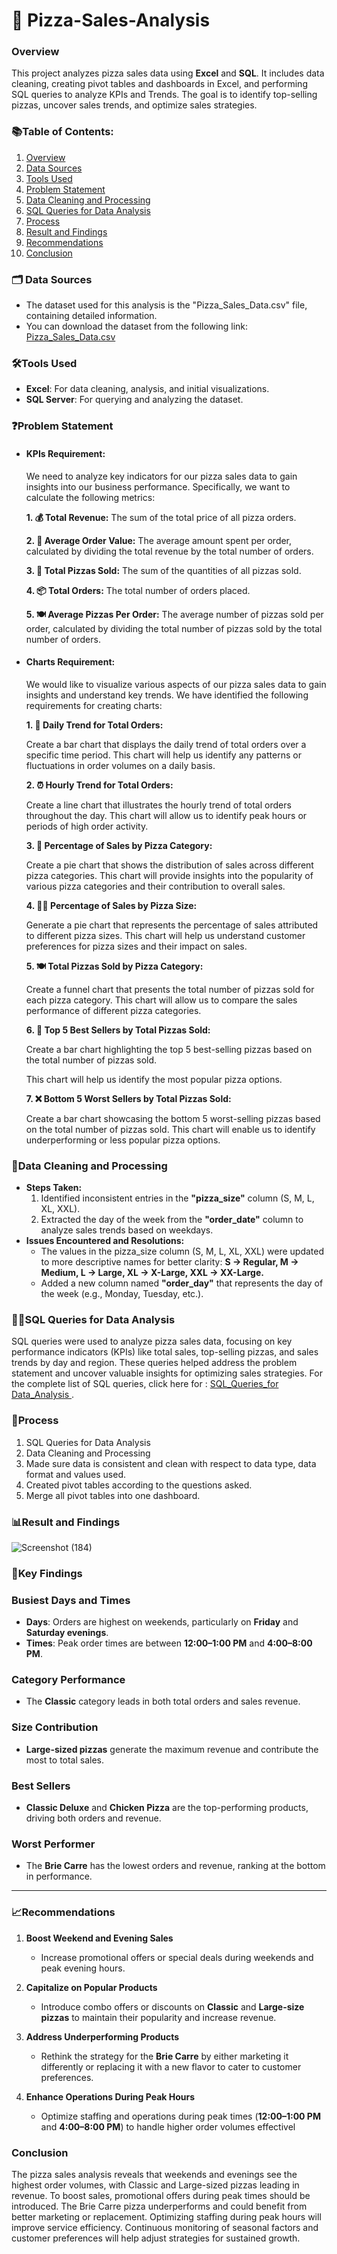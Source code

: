 # 🍕 Pizza-Sales-Analysis
 ### Overview
 This project analyzes pizza sales data using **Excel** and **SQL**. It includes data cleaning, creating pivot tables and dashboards in Excel, and performing SQL queries to analyze KPIs and Trends. The goal is to identify top-selling pizzas, uncover sales trends, and optimize sales strategies.
### 📚Table of Contents:
1. [Overview](#overview)
2. [Data Sources](#data-sources)
3. [Tools Used](#tools-used)
4. [Problem Statement](#problem-statement)
5. [Data Cleaning and Processing](#data-cleaning-and-processing)
6. [SQL Queries for Data Analysis](#sql-queries-for-data-analysis)
7. [Process](#process)
8. [Result and Findings](#result-and-findings)
9. [Recommendations](#recommendations)
10. [Conclusion](#conclusion)
### 🗂️ Data Sources <a name="data-sources"></a> 
- The dataset used for this analysis is the "Pizza_Sales_Data.csv" file, containing detailed information.
- You can download the dataset from the following link: [Pizza_Sales_Data.csv](https://github.com/Lohitha45/pizza-sales-analysis/blob/main/Pizza_Sales_Data%20.csv)
### 🛠️Tools Used <a name="tools-used"></a>
 - **Excel**: For data cleaning, analysis, and initial visualizations.
 - **SQL Server**: For querying and analyzing the dataset.

### ❓Problem Statement
 - ####  KPIs Requirement:

   We need to analyze key indicators for our pizza sales data to gain insights into our business performance. Specifically, we want to calculate the following metrics:

   <b>1. 💰 Total Revenue:</b> The sum of the total price of all pizza orders.

   <b>2. 🧾  Average Order Value:</b> The average amount spent per order, calculated by dividing the total revenue by the total number of orders.

   <b>3. 🍕 Total Pizzas Sold:</b> The sum of the quantities of all pizzas sold.

   <b>4. 📦 Total Orders:</b> The total number of orders placed.

   <b>5. 🍽️ Average Pizzas Per Order:</b> The average number of pizzas sold per order, calculated by dividing the total number of pizzas sold by the total number of orders.
   

 
  - #### Charts Requirement:

    We would like to visualize various aspects of our pizza sales data to gain insights and understand key trends. We have identified the following requirements for creating charts:

    <b>  1. 📅 Daily Trend for Total Orders:</b>

    Create a bar chart that displays the daily trend of total orders over a specific time period. This chart will help us identify any patterns or fluctuations in order volumes on a daily basis.

    <b>2. ⏰ Hourly Trend for Total Orders:</b>

    Create a line chart that illustrates the hourly trend of total orders throughout the day. This chart will allow us to identify peak hours or periods of high order activity.

    <b>3. 🍕 Percentage of Sales by Pizza Category:</b>

    Create a pie chart that shows the distribution of sales across different pizza categories. This chart will provide insights into the popularity of various pizza categories and their contribution to overall 
    sales.
 
    <b>4. 🍕📏 Percentage of Sales by Pizza Size:</b>

    Generate a pie chart that represents the percentage of sales attributed to different pizza sizes. This chart will help us understand customer preferences for pizza sizes and their impact on sales.

    <b>5.  🍽️ Total Pizzas Sold by Pizza Category:</b>

    Create a funnel chart that presents the total number of pizzas sold for each pizza category. This chart will allow us to compare the sales performance of different pizza categories.

    <b>6.  🌟  Top 5 Best Sellers by Total Pizzas Sold:</b>

    Create a bar chart highlighting the top 5 best-selling pizzas based on the total number of pizzas sold.

    This chart will help us identify the most popular pizza options.

    <b>7. ❌ Bottom 5 Worst Sellers by Total Pizzas Sold:</b>

    Create a bar chart showcasing the bottom 5 worst-selling pizzas based on the total number of pizzas sold. This chart will enable us to identify underperforming or less popular pizza options.

### 🧹Data Cleaning and Processing
- <b>Steps Taken:</b>
   1. Identified inconsistent entries in the <b>"pizza_size"</b> column (S, M, L, XL, XXL).
   2. Extracted the day of the week from the <b>"order_date"</b> column to analyze sales trends based on weekdays.
- <b>Issues Encountered and Resolutions:</b>
  - The values in the pizza_size column (S, M, L, XL, XXL) were updated to more descriptive names for better clarity:
<b>S → Regular,
M → Medium,
L → Large,
XL → X-Large,
XXL → XX-Large.</b>
  - Added a new column named <b>"order_day"</b> that represents the day of the week (e.g., Monday, Tuesday, etc.).
### 🧑‍💻SQL Queries for Data Analysis
SQL queries were used to analyze pizza sales data, focusing on key performance indicators (KPIs) like total sales, top-selling pizzas, and sales trends by day and region. These queries helped address the problem statement and uncover valuable insights for optimizing sales strategies. For the complete list of SQL queries, click here for : [ SQL_Queries_for Data_Analysis ](https://github.com/Lohitha45/pizza-sales-analysis/blob/main/PIZZA%20SALES%20SQL%20QUERIES.docx).
### 📂Process
1. SQL Queries for Data Analysis
2. Data Cleaning and Processing
3. Made sure data is consistent and clean with respect to data type, data format and values used.
4. Created pivot tables according to the questions asked.
5. Merge all pivot tables into one dashboard.
### 📊Result and Findings <a name="result-and-findings"></a>
![Screenshot (184)](https://github.com/user-attachments/assets/8a640cab-1585-4a8e-ad15-e3be73a7fe4a)
### 🧐Key Findings
### Busiest Days and Times
- **Days**: Orders are highest on weekends, particularly on **Friday** and **Saturday evenings**.
- **Times**: Peak order times are between **12:00–1:00 PM** and **4:00–8:00 PM**.

### Category Performance
- The **Classic** category leads in both total orders and sales revenue.

### Size Contribution
- **Large-sized pizzas** generate the maximum revenue and contribute the most to total sales.

### Best Sellers
- **Classic Deluxe** and **Chicken Pizza** are the top-performing products, driving both orders and revenue.

### Worst Performer
- The **Brie Carre** has the lowest orders and revenue, ranking at the bottom in performance.

---
### 📈Recommendations <a name="recommendations"></a> 

1. **Boost Weekend and Evening Sales**  
   - Increase promotional offers or special deals during weekends and peak evening hours.

2. **Capitalize on Popular Products**  
   - Introduce combo offers or discounts on **Classic** and **Large-size pizzas** to maintain their popularity and increase revenue.

3. **Address Underperforming Products**  
   - Rethink the strategy for the **Brie Carre** by either marketing it differently or replacing it with a new flavor to cater to customer preferences.

4. **Enhance Operations During Peak Hours**  
   - Optimize staffing and operations during peak times (**12:00–1:00 PM** and **4:00–8:00 PM**) to handle higher order volumes effectivel
### Conclusion 
The pizza sales analysis reveals that weekends and evenings see the highest order volumes, with Classic and Large-sized pizzas leading in revenue. To boost sales, promotional offers during peak times should be introduced. The Brie Carre pizza underperforms and could benefit from better marketing or replacement. Optimizing staffing during peak hours will improve service efficiency. Continuous monitoring of seasonal factors and customer preferences will help adjust strategies for sustained growth.



